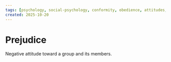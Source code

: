 ```yaml
---
tags: [psychology, social-psychology, conformity, obedience, attitudes, attribution, prejudice, aggression, prosocial]
created: 2025-10-20
---
```

# Prejudice

Negative attitude toward a group and its members.

